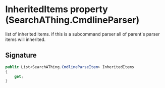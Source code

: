 # InheritedItems property (SearchAThing.CmdlineParser)
list of inherited items. if this is a subcommand parser all of parent's parser items will inherited.

## Signature
```csharp
public List<SearchAThing.CmdlineParseItem> InheritedItems
{
    get;
}
```
